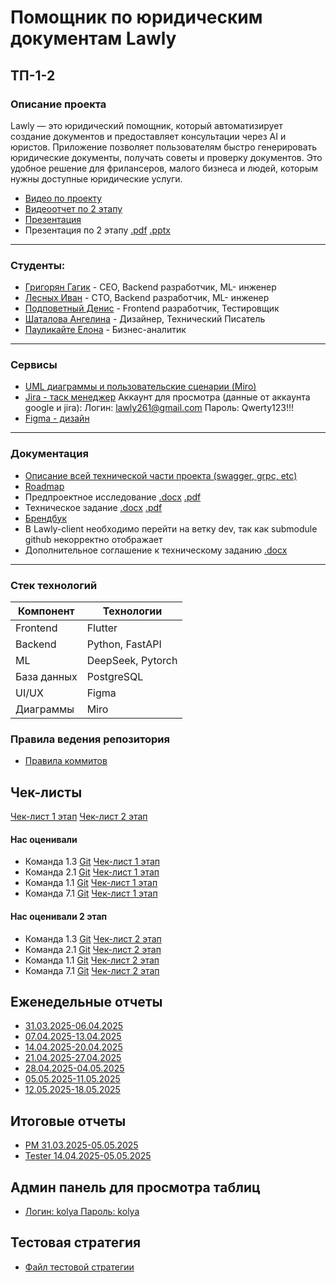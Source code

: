 # Помощник по юридическим документам Lawly

## ТП-1-2

### Описание проекта
Lawly — это юридический помощник, который автоматизирует создание документов и предоставляет консультации через AI и юристов. Приложение позволяет пользователям быстро генерировать юридические документы, получать советы и проверку документов. Это удобное решение для фрилансеров, малого бизнеса и людей, которым нужны доступные юридические услуги.

- [Видео по проекту](https://rutube.ru/video/private/124aeb593dbfd6ab7b07de65c481be95/?p=J6eRn2oR-0jZcl45cf4AYg)
- [Видеоотчет по 2 этапу](https://rutube.ru/video/private/798eeb4fd604ef26d32413489d9ab928/?p=jCoxNdsmu9zUfF4cwXWkLQ)
- [Презентация](https://github.com/progerg/Lawly/blob/master/documentation/presentation/presentation.pdf)
- Презентация по 2 этапу [.pdf](https://github.com/progerg/Lawly/blob/master/documentation/presentation/Lawly_2.pdf) [.pptx](https://github.com/progerg/Lawly/blob/master/documentation/presentation/Lawly_2.pptx)

---

### Студенты:
- [Григорян Гагик](https://github.com/progerg) - СЕО, Backend разработчик, ML- инженер
- [Лесных Иван](https://github.com/vanekForest) - СТО, Backend разработчик, ML- инженер
- [Подповетный Денис](https://github.com/paincake00) - Frontend разработчик, Тестировщик
- [Шаталова Ангелина](https://github.com/angeelo4eek) - Дизайнер, Технический Писатель
- [Пауликайте Елона](https://github.com/tkjyf) - Бизнес-аналитик

---

### Сервисы
- [UML диаграммы и пользовательские сценарии (Miro)](https://miro.com/welcomeonboard/b2pROUNhWkhKWnRkdkZ3UHJyZGZDUjdYWUhLSXRaaUlrMDVEcFhBTlBLbTArTnNwSlIwdXRmcTNBbnJGMWdJaGRTVXI5clVOUXJEODNDS2xvSFlhd2FWT1RMMUtVY1M3cC9DamZtVUc3RWZvYXVraGV6ZGNwMFJyWFBNcENwT2pnbHpza3F6REdEcmNpNEFOMmJXWXBBPT0hdjE=?share_link_id=323294137899)
- [Jira - таск менеджер](https://zazc256.atlassian.net/jira/software/projects/KAN/boards/1)
  Аккаунт для просмотра (данные от аккаунта google и jira):
  Логин: lawly261@gmail.com
  Пароль: Qwerty123!!!
- [Figma - дизайн](https://www.figma.com/design/6As6EdTa5vWVvQTLlEPYPT/Lawly?node-id=0-1&p=f&t=WTbtIfq3mO8jgJ1Q-0)
  
---

### Документация
- [Описание всей технической части проекта (swagger, grpc, etc)](https://github.com/progerg/Lawly/blob/master/documentation/api/api-summary.md)
- [Roadmap](https://github.com/progerg/Lawly/blob/master/documentation/roadmap.png)
- Предпроектное исследование [.docx](https://github.com/progerg/Lawly/blob/master/documentation/presentation/pre-project-research.docx) [.pdf](https://github.com/progerg/Lawly/blob/master/documentation/presentation/pre-project-research.pdf)
- Техническое задание [.docx](https://github.com/progerg/Lawly/blob/master/documentation/tech_requirements_lawly.docx) [.pdf](https://github.com/progerg/Lawly/blob/master/documentation/tech_requirements_lawly.pdf)
- [Брендбук](https://github.com/progerg/Lawly/blob/master/documentation/brandbook.pdf)
- В Lawly-client необходимо перейти на ветку dev, так как submodule github некорректно отображает
- Дополнительное соглашение к техническому заданию [.docx](https://github.com/progerg/Lawly/blob/master/documentation/Dop_soglashenie.docx)

---

### Стек технологий

| Компонент   | Технологии        |
|-------------|-------------------|
| Frontend    | Flutter           |
| Backend     | Python, FastAPI   |
| ML          | DeepSeek, Pytorch |
| База данных | PostgreSQL        |
| UI/UX       | Figma             |
| Диаграммы   | Miro              |


### Правила ведения репозитория
- [Правила коммитов](https://github.com/progerg/Lawly/blob/master/documentation/commits/README.md)

## Чек-листы
[Чек-лист 1 этап](https://github.com/progerg/Lawly/blob/master/documentation/checklist.pdf)
[Чек-лист 2 этап](https://github.com/progerg/Lawly/blob/master/documentation/checklist-2.pdf)

#### Нас оценивали
* Команда 1.3 [Git](https://github.com/Aleygv/Fishing_game) [Чек-лист 1 этап](https://docs.google.com/spreadsheets/d/1u5pm8Rp8lp9xEYSzHtrhVUy3dhCtAyKt3cOX3YMu4Kk/edit?gid=116236438#gid=116236438) 
* Команда 2.1 [Git](https://github.com/2group1team/VoiceChef) [Чек-лист 1 этап](https://docs.google.com/spreadsheets/d/1yGnLquVTxPcGxP5yg3C9UTXUARwv2YGHegqEgPNnFWM/edit?gid=116236438#gid=116236438) 
* Команда 1.1 [Git](https://gitlab.minecraftslaves.duckdns.org/graphontext/markethelp) [Чек-лист 1 этап](https://gitlab.minecraftslaves.duckdns.org/graphontext/markethelp/-/blob/main/specification/check/ВГУ-ТП.%20Чеклист%201%20этап%201г1к%20-%20чеклист.pdf) 
* Команда 7.1 [Git](https://github.com/TP-RENTPLACE) [Чек-лист 1 этап](https://docs.google.com/spreadsheets/d/1r2W3ESucHYqHt9EIde8zMcXfnE4Rkdm6M4u-kaQfG74/edit?gid=116236438#gid=116236438) 

#### Нас оценивали 2 этап
* Команда 1.3 [Git](https://github.com/Aleygv/Fishing_game) [Чек-лист 2 этап](https://github.com/Aleygv/Fishing_game/blob/main/Documents/%D0%A7%D0%B5%D0%BA-%D0%BB%D0%B8%D1%81%D1%82%202%D0%B9%20%D1%8D%D1%82%D0%B0%D0%BF.pdf) 
* Команда 2.1 [Git](https://github.com/2group1team/VoiceChef) [Чек-лист 2 этап](https://github.com/2group1team/VoiceChef/blob/master/Documentation/%D0%A2%D0%9F.%20%D0%A7%D0%B5%D0%BA%D0%BB%D0%B8%D1%81%D1%82%202%20%D1%8D%D1%82%D0%B0%D0%BF%202%20%D0%B3%D1%80%D1%83%D0%BF%D0%BF%D0%B0%201%20%D0%BA%D0%BE%D0%BC%D0%B0%D0%BD%D0%B4%D0%B0.pdf)
* Команда 1.1 [Git](https://gitlab.minecraftslaves.duckdns.org/graphontext/markethelp) [Чек-лист 2 этап](https://github.com/MarketHelp/MarketHelp/blob/main/specification/check/ВГУ-ТП.%20Чеклист%202%20этап%201г1к.pdf) 
* Команда 7.1 [Git](https://github.com/TP-RENTPLACE) [Чек-лист 2 этап](https://github.com/TP-RENTPLACE/RENTPLACE/blob/main/%D0%94%D0%BE%D0%BA%D1%83%D0%BC%D0%B5%D0%BD%D1%82%D0%B0%D1%86%D0%B8%D1%8F/%D0%A7%D0%B5%D0%BA-%D0%BB%D0%B8%D1%81%D1%82%202%20%D1%8D%D1%82%D0%B0%D0%BF.pdf)


## Еженедельные отчеты

- [31.03.2025-06.04.2025](https://github.com/progerg/Lawly/blob/master/documentation/reports/31_03_2025_06_04_2025.pdf)
- [07.04.2025-13.04.2025](https://github.com/progerg/Lawly/blob/master/documentation/reports/07_04_2025_13_04_2025.pdf)
- [14.04.2025-20.04.2025](https://github.com/progerg/Lawly/blob/master/documentation/reports/14_04_2025_20_04_2025.pdf)
- [21.04.2025-27.04.2025](https://github.com/progerg/Lawly/blob/master/documentation/reports/21_04_2025_27_04_2025.pdf)
- [28.04.2025-04.05.2025](https://github.com/progerg/Lawly/blob/master/documentation/reports/28_04_2025_04_05_2025.pdf)
- [05.05.2025-11.05.2025](https://github.com/progerg/Lawly/blob/master/documentation/reports/05_05_2025_11_05_2025.pdf)
- [12.05.2025-18.05.2025](https://github.com/progerg/Lawly/blob/master/documentation/reports/12_05_2025_18_05_2025.pdf)

## Итоговые отчеты
- [PM 31.03.2025-05.05.2025](https://github.com/progerg/Lawly/blob/master/documentation/reports/final_report_31_03_2025_05_05_2025.pdf)
- [Tester 14.04.2025-05.05.2025](https://github.com/progerg/Lawly/blob/master/documentation/reports/test_report.pdf)

## Админ панель для просмотра таблиц
- [Логин: kolya Пароль: kolya](https://admin.lawly.ru/login)

## Тестовая стратегия
- [Файл тестовой стратегии](https://github.com/progerg/Lawly/blob/master/documentation/test_strategy.pdf)
